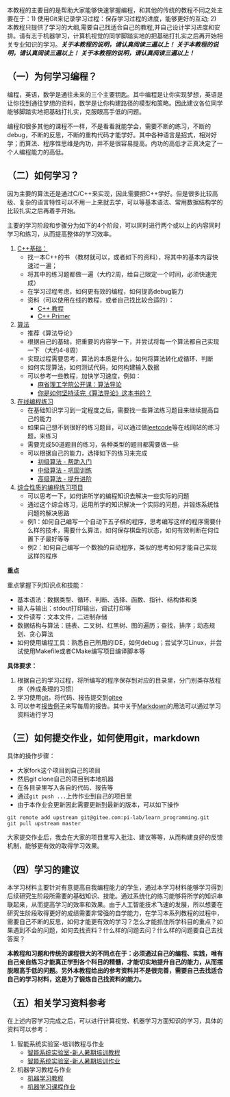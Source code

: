 本教程的主要目的是帮助大家能够快速掌握编程，和其他的传统的教程不同之处主要在于：1) 使用Git来记录学习过程：保存学习过程的进度，能够更好的互动; 2) 本教程只提供了学习的大纲,需要自己找适合自己的教程,并自己设计学习进度和安排。请有志于机器学习，计算机视觉的同学脚踏实地的把基础打扎实之后再开始相关专业知识的学习。***关于本教程的说明，请认真阅读三遍以上！*** ***关于本教程的说明，请认真阅读三遍以上！*** ***关于本教程的说明，请认真阅读三遍以上！***


## （一）为何学习编程？


编程，英语，数学是通往未来的三个主要钥匙。其中编程是让你实现梦想，英语是让你找到通往梦想的资料，数学是让你构建路径的模型和策略。因此建议各位同学能够脚踏实地把基础打扎实，克服眼高手低的问题。


编程和很多其他的课程不一样，不是看看就能学会，需要不断的练习，不断的debug，不断的反思，不断的重构代码才能学好。其中各种语言是招式，相对好学；而算法、程序性思维是内功，并不是很容易提高。内功的高低才正真决定了一个人编程能力的高低。



## （二）如何学习？

因为主要的算法还是通过C/C++来实现，因此需要把C++学好。但是很多比较高级、复杂的语言特性可以不用一上来就去学，可以等基本语法、常用数据结构学的比较扎实之后再着手开始。

主要的学习阶段和步骤分为如下的4个阶段，可以同时进行两个或以上的内容同时学习和练习，从而提高整体的学习效率。


1. [C++基础：](1_c++)
	- 找一本C++的书 （教材就可以，或者如下的资料），将其中的基本内容快速过一遍；
	- 将其中的练习题都做一遍（大约2周，给自己限定一个时间，必须快速完成）
	- 在学习过程考虑，如何更有效的编程，如何提高debug能力
	- 资料（可以使用在线的教程，或者自己找比较合适的）：
		- [C++ 教程](http://www.runoob.com/cplusplus/cpp-tutorial.html) 
		- [C++ Primer](https://www.zhihu.com/question/32087709)
2. [算法](2_datastructure_algorithm)
    - 推荐《算法导论》
    - 根据自己的基础，把重要的内容学一下，并尝试将每一个算法都自己实现一下 （大约4-8周）
    - 实现过程需要思考，算法的本质是什么，如何将算法转化成循环、判断
    - 如何实现算法，如何测试代码，如何构建输入数据
    - 可以参考一些教程，加快学习速度，例如：
         - [麻省理工学院公开课：算法导论](http://open.163.com/special/opencourse/algorithms.html)
         - [你是如何坚持读完《算法导论》这本书的？](https://www.zhihu.com/question/27744730)
3. [在线编程练习](3_code_practice)
    - 在基础知识学习到一定程度之后，需要找一些算法练习题目来继续提高自己的能力
    - 如果自己想不到很好的练习题目，可以通过做[leetcode](https://leetcode-cn.com/)等在线网站的练习题，来练习
    - 需要完成50道题目的练习，各种类型的题目都需要做一些
    - 可以根据自己的能力，选择如下的练习来完成
    	- [初级算法 - 帮助入门](https://leetcode-cn.com/explore/interview/card/top-interview-questions-easy/)
    	- [中级算法 - 巩固训练](https://leetcode-cn.com/explore/interview/card/top-interview-questions-medium/)
    	- [高级算法 - 提升进阶](https://leetcode-cn.com/explore/interview/card/top-interview-questions-hard/)
4. [综合性质的编程练习项目](4_projects)
	- 可以思考一下，如何讲所学的编程知识去解决一些实际的问题
	- 通过这个综合练习，运用所学的知识解决一个实际的问题，并锻炼系统性问题的解决思路
	- 例1：如何自己编写一个自动下五子棋的程序，思考编写这样的程序需要什么样的技术，需要什么算法，如何保存棋盘的状态，如何有效判断在何位置下子最好等等
	- 例2：如何自己编写一个数独的自动程序，类似的思考如何才能自己实现这样的程序
	

**重点**

重点掌握下列知识点和技能：

* 基本语法：数据类型、循环、判断、选择、函数、指针、结构体和类
* 输入与输出：stdout打印输出，调试打印等
* 文件读写：文本文件，二进制存储
* 数据结构与算法：链表、二叉树、红黑树、图的遍历；查找，排序；动态规划、贪心算法
* 如何使用编程工具：熟悉自己所用的IDE，如何debug；尝试学习Linux，并尝试使用Makefile或者CMake编写项目编译脚本等


**具体要求：**

1. 根据自己的学习过程，将所编写的程序保存到对应的目录里，分门别类存放程序（养成条理的习惯）
2. 学习使用[git](5_tools/git)，将代码、报告提交到[gitee](https://gitee.com)
3. 可以参考[报告例子](report/20190304_report_demo.md)来写每周的报告。其中关于[Markdown](5_tools/markdown)的用法可以通过学习资料进行学习



## （三）如何提交作业，如何使用git，markdown

具体的操作步骤：

* 大家fork这个项目到自己的项目
* 然后git clone自己的项目到本地机器
* 在各目录里写入各自的代码、报告等
* 通过`git push ...`上传作业到自己的项目里
* 由于本作业会更新因此需要更新到最新的版本，可以如下操作
```
git remote add upstream git@gitee.com:pi-lab/learn_programming.git
git pull upstream master
```

大家提交作业后，我会在大家的项目里写入批注、建议等等，从而构建良好的反馈机制，能够更有效的取得学习效果。



## （四）学习的建议

本学习材料主要针对有意提高自我编程能力的学生，通过本学习材料能够学习得到后续研究生阶段所需要的基础知识、技能。通过系统化的练习能够将所学的知识串联起来，从而提高学习的效率和效果。由于人工智能技术飞速的发展，所以想要在研究生阶段取得更好的成绩需要非常强的自学能力，在学习本系列教程的过程中，需要自己不断的反思，如何才能更有效的学习？怎么才能抓住所学科目的重点？如果遇到不会的问题，如何去找资料？什么样的问题去问？什么样的问题要自己去找答案？

**本教程和习题和传统的课程很大的不同点在于：必须通过自己的编程、实践，唯有自己亲自练习才能真正学到各个科目的精髓，才能切实地提升自己的能力，从而摆脱眼高手低的问题。另外本教程给出的参考资料并不是很完善，需要自己去找适合自己的学习材料，这是为了锻炼自己找资料的能力。**



## （五）相关学习资料参考

在上述内容学习完成之后，可以进行计算视觉、机器学习方面知识的学习，具体的资料可以参考：
1. 智能系统实验室-培训教程与作业
    - [智能系统实验室-新人暑期培训教程](https://gitee.com/pi-lab/SummerCamp)
    - [智能系统实验室-新人暑期培训作业](https://gitee.com/pi-lab/SummerCampHomework)
2. 机器学习教程与作业
    - [机器学习教程](https://gitee.com/pi-lab/machinelearning_notebook)
    - [机器学习课程作业](https://gitee.com/pi-lab/machinelearning_homework)


